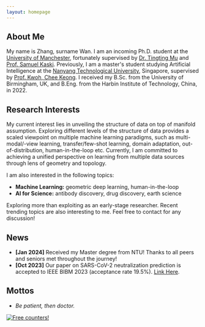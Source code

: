 ```yaml
---
layout: homepage
---
```


## About Me

My name is Zhang, surname Wan. I am an incoming Ph.D. student at the [University of Manchester](https://www.manchester.ac.uk/), fortunately supervised by [Dr. Tingting Mu](https://personalpages.manchester.ac.uk/staff/tingting.mu/Site/About_Me.html) and [Prof. Samuel Kaski](https://scholar.google.com/citations?user=uF6H9jMAAAAJ&hl=en&oi=ao). Previously, I am a master's student studying Artificial Intelligence at the [Nanyang Technological University](https://www.ntu.edu.sg/), Singapore, supervised by [Prof. Kwoh, Chee Keong](https://personal.ntu.edu.sg/asckkwoh/). I received my B.Sc. from the University of Birmingham, UK, and B.Eng. from the Harbin Institute of Technology, China, in 2022. 

## Research Interests

My current interest lies in unveiling the structure of data on top of manifold assumption. Exploring different levels of the structure of data provides a scaled viewpoint on multiple machine learning paradigms, such as multi-modal/-view learning, transfer/few-shot learning, domain adaptation, out-of-distribution, human-in-the-loop etc. Currently, I am committed to achieving a unified perspective on learning from multiple data sources through lens of geometry and topology.

I am also interested in the following topics:
- **Machine Learning:** geometric deep learning, human-in-the-loop
- **AI for Science:** antibody discovery, drug discovery, earth science

Exploring more than exploiting as an early-stage researcher. Recent trending topics are also interesting to me. Feel free to contact for any discussion!

## News

- **[Jan 2024]** Received my Master degree from NTU! Thanks to all peers and seniors met throughout the journey!
- **[Oct 2023]** Our paper on SARS-CoV-2 neutralization prediction is accepted to IEEE BIBM 2023 (acceptance rate 19.5%). [Link Here](https://ieeexplore.ieee.org/abstract/document/10386059/).

## Mottos

- _Be patient, then doctor._

<!-- {% include_relative _includes/publications.md %} -->

<!-- {% include_relative _includes/services.md %} -->


<a href="https://info.flagcounter.com/g6Vp"><img src="https://s01.flagcounter.com/count2/g6Vp/bg_FFFFFF/txt_000000/border_CCCCCC/columns_2/maxflags_10/viewers_0/labels_0/pageviews_0/flags_0/percent_0/" alt="Free counters!" border="0"></a>

<!-- <script type="text/javascript" src="//rf.revolvermaps.com/0/0/8.js?i=5f0l9k76xav&amp;m=0&amp;c=ff0000&amp;cr1=ffffff&amp;f=arial&amp;l=33" async="async"></script> -->

